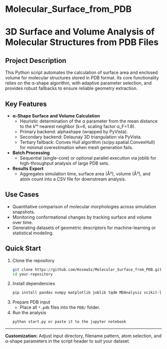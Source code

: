 # Molecular_Surface_from_PDB
# 3D Surface and Volume Analysis of Molecular Structures from PDB Files

## Project Description  
This Python script automates the calculation of surface area and enclosed volume for molecular structures stored in PDB format. Its core functionality relies on the α-shape algorithm, with adaptive parameter selection, and provides robust fallbacks to ensure reliable geometry extraction.

## Key Features  
- **α-Shape Surface and Volume Calculation**  
  - Heuristic determination of the α parameter from the mean distance to the kᵗʰ nearest neighbor (k=6, scaling factor α_F=1.8).  
  - Primary backend: alphashape (wrapped by PyVista).  
  - Secondary backend: Delaunay 3D triangulation via PyVista.  
  - Tertiary fallback: Convex Hull algorithm (scipy.spatial.ConvexHull) for minimal overestimation when mesh generation fails.  
- **Batch Processing**  
  - Sequential (single-core) or optional parallel execution via joblib for high-throughput analysis of large PDB sets.  
- **Results Export**  
  - Aggregates simulation time, surface area (Å²), volume (Å³), and atom count into a CSV file for downstream analysis.

## Use Cases  
- Quantitative comparison of molecular morphologies across simulation snapshots.  
- Monitoring conformational changes by tracking surface and volume over time.  
- Generating datasets of geometric descriptors for machine-learning or statistical modeling.  

## Quick Start  
1. Clone the repository  
   ```bash
   git clone https://github.com/KosmaSz/Molecular_Surface_from_PDB.git  
   cd your-repository  
   ```  
2. Install dependencies  
   ```bash
   pip install pandas numpy matplotlib joblib tqdm MDAnalysis scikit-learn scipy pyvista

   ```  
3. Prepare PDB input  
   - Place all `*.pdb` files into the `PDB/` folder.  
4. Run the analysis  
   ```bash
   python start.py or paste it to the jupyter notebook 
   ```  

---

**Customization:** Adjust input directory, filename pattern, atom selection, and α-shape parameters in the script header to suit your dataset.
